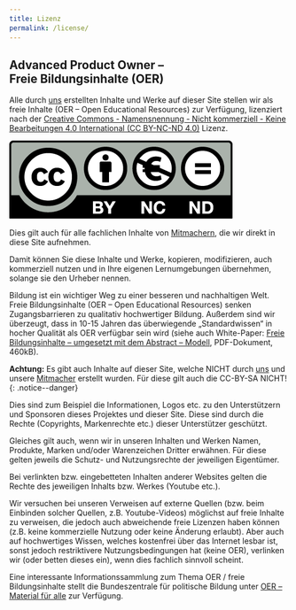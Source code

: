 ```yaml
---
title: Lizenz
permalink: /license/
---
```


## Advanced Product Owner –<br/>Freie Bildungsinhalte (OER)

Alle durch [uns](/authors/) erstellten Inhalte und Werke auf dieser Site stellen wir als freie Inhalte (OER – Open Educational Resources) zur Verfügung, lizenziert nach der [Creative Commons - Namensnennung - Nicht kommerziell - Keine Bearbeitungen 4.0 International (CC BY-NC-ND 4.0)](https://creativecommons.org/licenses/by-nc-nd/4.0/deed.de "Namensnennung - Nicht kommerziell - Keine Bearbeitungen 4.0 International (CC BY-NC-ND 4.0)") Lizenz.

![CC-BY-SA](	/assets/images/by-nc-nd.eu.png)

Dies gilt auch für alle fachlichen Inhalte von [Mitmachern](/contributors/), die wir direkt in diese Site aufnehmen.

Damit können Sie diese Inhalte und Werke, kopieren, modifizieren, auch kommerziell nutzen und in Ihre eigenen Lernumgebungen übernehmen, solange sie den Urheber nennen.

Bildung ist ein wichtiger Weg zu einer besseren und nachhaltigen Welt.
Freie Bildungsinhalte (OER – Open Educational Resources) senken Zugangsbarrieren zu qualitativ hochwertiger Bildung.
Außerdem sind wir überzeugt, dass in 10-15 Jahren das überwiegende „Standardwissen“ in hocher Qualität als OER verfügbar sein wird (siehe auch White-Paper: [Freie Bildungsinhalte – umgesetzt mit dem Abstract – Modell](https://www.dlconsult.de/wp-content/uploads/2016/06/oer_freie_bildungsinhalte_open_educational_resources_20160616.pdf "White-Paper: Freie Bildungsinhalte – umgesetzt mit dem Abstract–Model"), PDF-Dokument, 460kB).

**Achtung:**
Es gibt auch Inhalte auf dieser Site, welche NICHT durch [uns](/authors/) und unsere [Mitmacher](/contributors/) erstellt wurden.
Für diese gilt auch die CC-BY-SA NICHT!
{: .notice--danger}

Dies sind zum Beispiel die Informationen, Logos etc. zu den Unterstützern und Sponsoren dieses Projektes und dieser Site.
Diese sind durch die Rechte (Copyrights, Markenrechte etc.) dieser Unterstützer geschützt.

Gleiches gilt auch, wenn wir in unseren Inhalten und Werken Namen, Produkte, Marken und/oder Warenzeichen Dritter erwähnen.
Für diese gelten jeweils die Schutz- und Nutzungsrechte der jeweiligen Eigentümer.

Bei verlinkten bzw. eingebetteten Inhalten anderer Websites gelten die Rechte des jeweiligen Inhalts bzw. Werkes (Youtube etc.).

Wir versuchen bei unseren Verweisen auf externe Quellen (bzw. beim Einbinden solcher Quellen, z.B. Youtube-Videos) möglichst auf freie Inhalte zu verweisen, die jedoch auch abweichende freie Lizenzen haben können (z.B. keine kommerzielle Nutzung oder keine Änderung erlaubt).
Aber auch auf hochwertiges Wissen, welches kostenfrei über das Internet lesbar ist, sonst jedoch restriktivere Nutzungsbedingungen hat (keine OER), verlinken wir (oder betten dieses ein), wenn dies fachlich sinnvoll scheint.

Eine interessante Informationssammlung zum Thema OER / freie Bildungsinhalte stellt die Bundeszentrale für politische Bildung unter [OER – Material für alle](https://www.bpb.de/lernen/digitale-bildung/oer-material-fuer-alle/ "OER – Material für alle") zur Verfügung.
